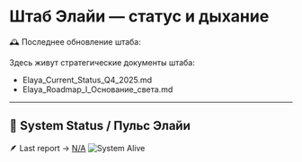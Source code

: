 # Штаб Элайи — статус и дыхание

🕰️ Последнее обновление штаба: <!--STAMP-->

Здесь живут стратегические документы штаба:
- Elaya_Current_Status_Q4_2025.md
- Elaya_Roadmap_I_Основание_света.md

---

## 🩵 System Status / Пульс Элайи
<!-- STATUS_BLOCK_START -->
🪶 Last report → [N/A](docs/elaya_status/)
![System Alive](https://img.shields.io/badge/system-unknown-lightgrey)
<!-- STATUS_BLOCK_END -->
